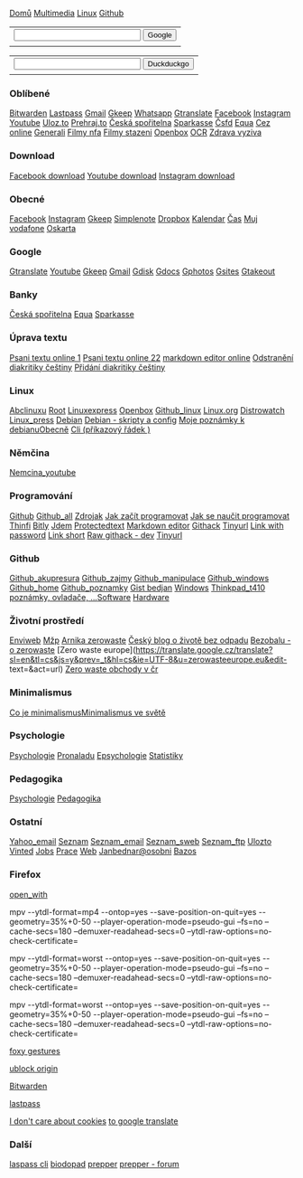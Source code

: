 <meta charset="UTF-8">
<base target="_blank">

[Domů](index.php) [Multimedia](mm.php) [Linux](linux.php) [Github](https://github.com/bedjan/web)

<form method="get" action="http://www.google.com/search">


<table border="0" align="center" cellpadding="0">
<tr><td>
<input type="text"   name="q" size="25"
maxlength="255" value="" />
<input type="submit" value="Google" /></td></tr>
<tr><td align="center" style="font-size:75%">

</td></tr></table>

</form>

<form method="get" action="https://duckduckgo.com/?q=%s">


<table border="0" align="center" cellpadding="0">
<tr><td>
<input type="text"   name="q" size="25"
maxlength="255" value="" />
<input type="submit" value="Duckduckgo" /></td></tr>
<tr><td align="center" style="font-size:75%">

</td></tr></table>

</form>


### Oblíbené

[Bitwarden](https://vault.bitwarden.com/#/vault)
[Lastpass](https://lastpass.com/?ac=1)
[Gmail](https://mail.google.com/mail/u/0/#inbox)
[Gkeep](https://keep.google.com/#home)
[Whatsapp](https://web.whatsapp.com/)
[Gtranslate](https://translate.google.cz/)
[Facebook](https://www.facebook.com/)
[Instagram](https://www.instagram.com/)
[Youtube](https://www.youtube.com/)
[Uloz.to](https://uloz.to)
[Prehraj.to](https://prehraj.to/)
[Česká spořitelna](https://bezpecnost.csas.cz/login/?client_id=georgeclient_cz) [Sparkasse](https://www.ostsaechsische-sparkasse-dresden.de/de/home/service/online-mobile-banking.html) [Čsfd](https://www.csfd.cz/)
[Equa](https://www.equabanking.cz/IBS/)
[Cez online](https://cezonline.cez.cz/irj/portal/profil-uzivatele#/profil)
[Generali](https://generaliceskacz.b2clogin.com/login.kz.generaliceska.cz/oauth2/v2.0/authorize?p=B2C_1_Prod_Flow&nonce=defaultNonce&redirect_uri=https://kz.generaliceska.cz/token&client_id=894f4eb9-5e98-4957-baa9-e1cc6350e9f5&prompt=login&scope=openid%20offline_access&response_type=code&login_hint=)
[Filmy nfa](https://nfa.cz/cz/obchod-a-distribuce/distribuce-v-cr/filmy-do-1964/)
[Filmy stazeni](https://uloz.to/folder/dFY1yYQFavz0/name/Yperit-Paradise#!ZGAvMQR2ZGR0ZwIxZwV3LmL4Mwp5AGO6qzSIJTMUGJczDGVmZj==)
[Openbox](https://github.com/bedjan/openbox)
[OCR](https://www.onlineocr.net/)
[Zdrava vyziva](https://vyzivujicitradice.cz/)


### Download

[Facebook download](https://fdown.net/)
[Youtube download](https://ytop1.com/en9)
[Instagram download](https://igram.io/)


### Obecné

[Facebook](https://www.facebook.com/)
[Instagram](https://www.instagram.com/)
[Gkeep](https://keep.google.com/#home)
[Simplenote](https://app.simplenote.com/login/)
[Dropbox](https://www.dropbox.com/home)
[Kalendar](https://time.is/calendar)
[Čas](https://time.is/)
[Muj vodafone](https://www.vodafone.cz/muj/prihlaseni)
[Oskarta](https://moje.oskarta.cz/)

### Google

[Gtranslate](https://translate.google.cz/)
[Youtube](https://www.youtube.com/)
[Gkeep](https://keep.google.com/#home)
[Gmail](https://mail.google.com/mail/u/0/#inbox)
[Gdisk](https://drive.google.com/drive/)
[Gdocs](https://docs.google.com/document/u/0/)
[Gphotos](https://photos.google.com/?hl=cs&pli=1)
[Gsites](https://sites.google.com/site/bedjansite/)
[Gtakeout](https://takeout.google.com/settings/takeout?pli=1)



### Banky

[Česká spořitelna](https://bezpecnost.csas.cz/login/?client_id=georgeclient_cz)
[Equa](https://www.equabanking.cz/IBS/)
[Sparkasse](https://www.ostsaechsische-sparkasse-dresden.de/de/home/service/online-mobile-banking.html)

### Úprava textu

[Psani textu online 1](https://write-box.appspot.com/)
[Psani textu online 22](https://www.editpad.org/)
[markdown editor online](https://dillinger.io/)
[Odstranění diakritiky češtiny](http://petrfaltus.net/petr-faltus-konverze-textu-odstraneni-cestiny-z-textu.php)
[Přidání diakritiky češtiny](https://nlp.fi.muni.cz/cz_accent/)

### Linux

[Abclinuxu](https://www.abclinuxu.cz/)
[Root](https://www.root.cz/)
[Linuxexpress](https://www.linuxexpres.cz/)
[Openbox](http://www.fastlinux.eu/_archiv/index.php?page=linux026#Lock)
[Github_linux](https://github.com/bedjan/debian/blob/master/poznamky/linux_cli.md)
[Linux.org](https://translate.google.cz/translate?hl=cs&sl=en&tl=cs&u=http%3A%2F%2Flinux.org)
[Distrowatch](https://translate.google.cz/translate?hl=cs?sl=auto&sl=auto&tl=cs&u=https%3A%2F%2Fdistrowatch.com%2F&sandbox=1)
[Linux\_press](https://translate.google.cz/translate?sl=en&tl=cs&js=y&prev=_t&hl=cs&ie=UTF-8&u=linux.press&edit-text=&act=url)
[Debian](https://www.debian.org/index.cs.html)
[Debian - skripty a config](https://github.com/bedjan/debian)
[Moje poznámky k debianu](https://github.com/bedjan/debian/blob/master/poznamky/debian.md)[Obecně](https://github.com/bedjan/debian/blob/master/poznamky/linux.md)
[Cli (příkazový řádek )](https://github.com/bedjan/debian/blob/master/poznamky/linux_cli.md)

### Němčina

[Nemcina_youtube](https://www.youtube.com/channel/UC4LQ7gUVS5w45ba1VubmJpg/videos)

### Programování

[Github](https://github.com/bedjan/)
[Github_all](https://github.com/bedjan/debian/blob/master/skripty/all.sh)
[Zdrojak](https://zdrojak.cz/)
[Jak začít programovat](https://www.itnetwork.cz/jak-zacit-programovat-tvorit-aplikace-programy)
[Jak se naučit programovat](https://www.startitup.cz/11-stranek-ktere-te-nauci-programovat-z-pohodli-domova/)
[Thinfi](https://thinfi.com/)
[Bitly](https://bitly.com/)
[Jdem](http://jdem.cz/)
[Protectedtext](https://www.protectedtext.com/)
[Markdown editor](https://dillinger.io/)
[Githack](https://raw.githack.com/)
[Tinyurl](https://tinyurl.com/app)
[Link with password](https://thinfi.com/) 
[Link short](https://bitly.com/)
[Raw githack - dev](https://raw.githack.com/) 
[Tinyurl](https://tinyurl.com/)



### Github

[Github_akupresura](https://github.com/bedjan/akupresura/blob/master/akupresura_prvni_pomoc.md)
[Github_zajmy](https://github.com/bedjan/zajmy)
[Github_manipulace](https://github.com/bedjan/manipulace)
[Github_windows](https://github.com/bedjan/windows)
[Github_home](https://github.com/bedjan/home)
[Github_poznamky](https://github.com/bedjan/github/blob/master/README.md)
[Gist bedjan](https://gist.github.com/bedjan)
[Windows](https://github.com/bedjan/windows) 
[Thinkpad\_t410 poznámky, ovladače, ...](https://github.com/bedjan/thinkpad_t410)[Software](https://github.com/bedjan/sw/tree/master)
[Hardware](https://github.com/bedjan/hw/tree/master)

### Životní prostředí

[Enviweb](http://www.enviweb.cz/)
[Mžp](https://www.mzp.cz/)
[Arnika zerowaste](http://arnika.org/zero-waste) 
[Český blog o životě bez odpadu](http://www.czechzerowaste.cz/) 
[Bezobalu - o zerowaste](http://zerowaste.bezobalu.org/) 
[Zero waste europe](https://translate.google.cz/translate?sl=en&tl=cs&js=y&prev=_t&hl=cs&ie=UTF-8&u=zerowasteeurope.eu&edit-
text=&act=url) 
[Zero waste obchody v čr](https://www.greenglasses.cz/cs/business-category/zero-waste-obchody-jidlo-piti/)

### Minimalismus

[Co je minimalismus](http://zijememinimalismem.cz/minimalismus-co-to-je-prosim-te/)[Minimalismus ve světě](https://translate.google.cz/translate?hl=cs?sl=en&tl=cs&u=www.becomingminimalist.com/most-popular-posts/)


### Psychologie

[Psychologie](https://psychologie.cz/clanky/)
[Pronaladu](https://www.pronaladu.cz/)
[Epsychologie](https://e-psycholog.eu/archiv)
[Statistiky](https://www.czso.cz/csu/czso/statistiky)

### Pedagogika

[Psychologie](http://htmlpreview.github.io/?https://rawcdn.githack.com/bedjan/skola/master/psychologie.html) 
[Pedagogika](http://htmlpreview.github.io/?https://rawcdn.githack.com/bedjan/skola/master/pedagogika.html)
 
### Ostatní

[Yahoo_email](https://login.yahoo.com)
[Seznam](https://www.seznam.cz/)
[Seznam_email](https://login.szn.cz/)
[Seznam_sweb](https://login.szn.cz/?serviceId=sweb&loggedURL=http://webadmin.sweb.cz/)
[Seznam_ftp](ftp://sweb.cz/)
[Ulozto](https://uloz.to/login?key=logreg)
[Vinted](https://www.vinted.cz/member/general/login?ref_url=%2F&__cf_chl_captcha_tk__=06e60c0838f1e7a7cfd5731145275268b2f8d333-1622574905-0-AWud745mERmzGs9xCMmTroN332YOMEB1XBdXrPdWOQb8DLHtVc_N12zsvulYXNXLllall03fFZTibqJOiwZAUE81L6fVqCpHHbu8-3razVqegPH9re-QEQZfqN_EzyWYJCjI2_q2ZBDKAAQnTeVwL2CdkgiuZvHgTuBg8Jd0sF0cqNidaj8mYoXU3bamvN5TBnyEWwS7CHFcmdRPpW1RfAfMRh40-evwGj-9EHUsXZrma23ik_BXVbhs2URb_mb-GVAXMaakFCT3XV5bppHKz3oSSQz9jTwc73S1Ym0l089x-QfVBsc4XUGYtDeykKIjTo1rm7h9RLIAkGRq8nPcFCcdZBznaFb779UgKQ-KLYomfrqAkRsCYDPIvNSiPs_R3WRyAR2Y-jpSJTaKdTb78nX5sCH8qsqJ9Q9ksbvWsFlMsUE15ua8lyGrnQsN8KmTWkanrIneuVfsDHqVyqzpRZNAvz5r-CDm1pA5x5M4FkYXcwPL_KOJ6fR96lPDrN1cWOAlMHY8oRnfqNJMqhEva-zZ-BC31NoXdbsXtNr6xJtd3qr331Bq237FcAWYvwHtAWUsXCwV_Dh95L4WR747luRvi9htOMEXK34CgQk1GWc52dUVjzxTaz52vX-YNdjiKSYxnYlWP1stZtGLkRBqNyWdj7uGW-kdlOaKtfBqkWEpvg1OgUdgB21cuPY-GsWc6Gyq2XGrc35xgFbVdouNQxg)
[Jobs](https://www.jobs.cz/)
[Prace](https://www.jprace.cz/)
[Web](http://janbednar.sweb.cz/)
[Janbednar@osobni](https://sites.google.com/site/bedjansite/)
[Bazos](https://www.bazos.cz/)

### Firefox

[open_with](https://addons.mozilla.org/cs/firefox/addon/open-with/)

mpv --ytdl-format=mp4 --ontop=yes --save-position-on-quit=yes --geometry=35%+0-50 --player-operation-mode=pseudo-gui  –fs=no –cache-secs=180 –demuxer-readahead-secs=0 –ytdl-raw-options=no-check-certificate=

mpv --ytdl-format=worst --ontop=yes --save-position-on-quit=yes --geometry=35%+0-50 --player-operation-mode=pseudo-gui  –fs=no –cache-secs=180 –demuxer-readahead-secs=0 –ytdl-raw-options=no-check-certificate=

mpv --ytdl-format=worst --ontop=yes --save-position-on-quit=yes --geometry=35%+0-50 --player-operation-mode=pseudo-gui  –fs=no –cache-secs=180 –demuxer-readahead-secs=0 –ytdl-raw-options=no-check-certificate=

[foxy gestures](https://addons.mozilla.org/cs/firefox/addon/foxy-gestures/?utm_source=addons.mozilla.org&utm_medium=referral&utm_content=search)

[ublock origin](https://addons.mozilla.org/cs/firefox/addon/ublock-origin/)

[Bitwarden](https://addons.mozilla.org/cs/firefox/addon/bitwarden-password-manager/)

[lastpass](https://addons.mozilla.org/cs/firefox/addon/lastpass-password-manager/)

[I don't care about cookies](https://addons.mozilla.org/cs/firefox/addon/i-dont-care-about-cookies/)
[to google translate](https://addons.mozilla.org/cs/firefox/addon/to-google-translate/)

### Další

[laspass cli](https://github.com/lastpass/lastpass-cli)
[biodopad](https://www.tsduchcov.cz/svoz-odpadu/svoz-brko/)
[prepper](http://www.prepper.cz/)
[prepper - forum](http://preppers.cz/forum/)




